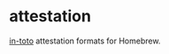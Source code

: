 attestation
===========

[in-toto] attestation formats for Homebrew.

[in-toto]: https://in-toto.io/

